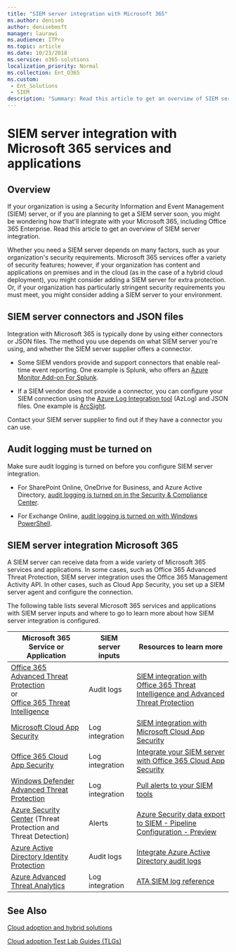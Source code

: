```yaml
---
title: "SIEM server integration with Microsoft 365"
ms.author: deniseb
author: denisebmsft
manager: laurawi
ms.audience: ITPro
ms.topic: article
ms.date: 10/23/2018
ms.service: o365-solutions
localization_priority: Normal
ms.collection: Ent_O365
ms.custom: 
 - Ent_Solutions
 - SIEM
description: "Summary: Read this article to get an overview of SIEM server integration with the Microsoft 365."
---
```


# SIEM server integration with Microsoft 365 services and applications

## Overview

If your organization is using a Security Information and Event Management (SIEM) server, or if you are planning to get a SIEM server soon, you might be wondering how that'll integrate with your Microsoft 365, including Office 365 Enterprise. Read this article to get an overview of SIEM server integration.

Whether you need a SIEM server depends on many factors, such as your organization's security requirements. Microsoft 365 services offer a variety of security features; however, if your organization has content and applications on premises and in the cloud (as in the case of a hybrid cloud deployment), you might consider adding a SIEM server for extra protection. Or, if your organization has particularly stringent security requirements you must meet, you might consider adding a SIEM server to your environment.

## SIEM server connectors and JSON files 

Integration with Microsoft 365 is typically done by using either connectors or JSON files. The method you use depends on what SIEM server you're using, and whether the SIEM server supplier offers a connector.

- Some SIEM vendors provide and support connectors that enable real-time event reporting. One example is Splunk, who offers an [Azure Monitor Add-on For Splunk](https://splunkbase.splunk.com/app/3534/).

- If a SIEM vendor does not provide a connector, you can configure your SIEM connection using the [Azure Log Integration tool](https://docs.microsoft.com/azure/security/security-azure-log-integration-overview) (AzLog) and JSON files. One example is [ArcSight](https://software.microfocus.com/products/siem-security-information-event-management/overview).

Contact your SIEM server supplier to find out if they have a connector you can use.

## Audit logging must be turned on

Make sure audit logging is turned on before you configure SIEM server integration. 

- For SharePoint Online, OneDrive for Business, and Azure Active Directory, [audit logging is turned on in the Security & Compliance Center](https://docs.microsoft.com/office365/securitycompliance/turn-audit-log-search-on-or-off).

- For Exchange Online, [audit logging is turned on with Windows PowerShell](https://docs.microsoft.com/office365/securitycompliance/enable-mailbox-auditing).

## SIEM server integration Microsoft 365

A SIEM server can receive data from a wide variety of Microsoft 365 services and applications. In some cases, such as Office 365 Advanced Threat Protection, SIEM server integration uses the Office 365 Management Activity API. In other cases, such as Cloud App Security, you set up a SIEM server agent and configure the connection. 

The following table lists several Microsoft 365 services and applications with SIEM server inputs and where to go to learn more about how SIEM server integration is configured. 

| Microsoft 365 Service or Application | SIEM server inputs | Resources to learn more |
| --- | --- | --- |
| [Office 365 Advanced Threat Protection](office-365-atp.md) <br/>   or   <br/>[Office 365 Threat Intelligence](office-365-ti.md) | Audit logs | [SIEM integration with Office 365 Threat Intelligence and Advanced Threat Protection](siem-integration-with-office-365-ti.md) |
| [Microsoft Cloud App Security](https://docs.microsoft.com/cloud-app-security/what-is-cloud-app-security) | Log integration | [SIEM integration with Microsoft Cloud App Security](https://docs.microsoft.com/cloud-app-security/siem) |
| [Office 365 Cloud App Security](office-365-cas-overview.md) | Log integration | [Integrate your SIEM server with Office 365 Cloud App Security](integrate-your-siem-server-with-office-365-cas.md) |
| [Windows Defender Advanced Threat Protection](https://docs.microsoft.com/windows/security/threat-protection/) | Log integration | [Pull alerts to your SIEM tools](https://docs.microsoft.com/windows/security/threat-protection/windows-defender-atp/configure-siem-windows-defender-advanced-threat-protection) |
| [Azure Security Center](https://docs.microsoft.com/azure/security-center/security-center-intro) (Threat Protection and Threat Detection) | Alerts | [Azure Security data export to SIEM - Pipeline Configuration - Preview](https://docs.microsoft.com/azure/security-center/security-center-export-data-to-siem) |
| [Azure Active Directory Identity Protection](https://docs.microsoft.com/azure/active-directory/identity-protection/overview) | Audit logs | [Integrate Azure Active Directory audit logs](https://docs.microsoft.com/azure/security/security-azure-log-integration-ad) |
| [Azure Advanced Threat Analytics](https://docs.microsoft.com/azure/security/azure-threat-detection) | Log integration | [ATA SIEM log reference](https://docs.microsoft.com/advanced-threat-analytics/cef-format-sa) |

 
## See Also

[Cloud adoption and hybrid solutions](https://docs.microsoft.com/office365/enterprise/cloud-adoption-and-hybrid-solutions)
  
[Cloud adoption Test Lab Guides (TLGs)](https://docs.microsoft.com/office365/enterprise/cloud-adoption-test-lab-guides-tlgs)


